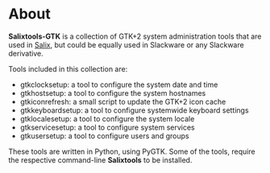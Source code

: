 
About
=====

**Salixtools-GTK** is a collection of GTK+2 system administration tools that are used in
[Salix](http://salixos.org/), but could be equally used in Slackware or
any Slackware derivative.

Tools included in this collection are:
* gtkclocksetup: a tool to configure the system date and time
* gtkhostsetup: a tool to configure the system hostnames
* gtkiconrefresh: a small script to update the GTK+2 icon cache
* gtkkeyboardsetup: a tool to configure systemwide keyboard settings
* gtklocalesetup: a tool to configure the system locale
* gtkservicesetup: a tool to configure system services
* gtkusersetup: a tool to configure users and groups

These tools are written in Python, using PyGTK. Some of the tools,
require the respective command-line **Salixtools** to be installed.

